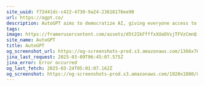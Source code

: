 ```yaml
---
site_uuid: f72d41dc-c422-4730-9a24-23616176ee90
url: https://agpt.co/
description: AutoGPT aims to democratize AI, giving everyone access to powerful digital assistants. Our goal is to help you achieve more with less effort and cost.
tags: 
image: https://framerusercontent.com/assets/d5t2IkFfffxXUaOVsjTFVzCmnQ.png
site_name: AutoGPT
title: AutoGPT
og_screenshot_url: https://og-screenshots-prod.s3.amazonaws.com/1366x768/80/false/2ce7c1f399a06ecc9017f17e0c1ae1f59a5b8fd960d075a4b0e92d59abdb9ea2.jpeg
jina_last_request: 2025-03-09T06:45:07.575Z
jina_error: Error occurred
og_last_fetch: 2025-03-24T05:01:07.162Z
og_screenshot: https://og-screenshots-prod.s3.amazonaws.com/1920x1080/80/false/2ce7c1f399a06ecc9017f17e0c1ae1f59a5b8fd960d075a4b0e92d59abdb9ea2.jpeg
---
```


